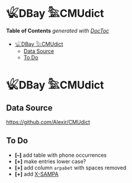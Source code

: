 

# 𓆤DBay 𓅗CMUdict


<!-- START doctoc generated TOC please keep comment here to allow auto update -->
<!-- DON'T EDIT THIS SECTION, INSTEAD RE-RUN doctoc TO UPDATE -->
**Table of Contents**  *generated with [DocToc](https://github.com/thlorenz/doctoc)*

- [𓆤DBay 𓅗CMUdict](#%F0%93%86%A4dbay-%F0%93%85%97cmudict)
  - [Data Source](#data-source)
  - [To Do](#to-do)

<!-- END doctoc generated TOC please keep comment here to allow auto update -->


# 𓆤DBay 𓅗CMUdict

## Data Source

https://github.com/Alexir/CMUdict

## To Do

* **[–]** add table with phone occurrences
* **[+]** make entries lower case?
* **[+]** add column `arpabet` with spaces removed
* **[+]** add [X-SAMPA](https://en.wikipedia.org/wiki/X-SAMPA)
